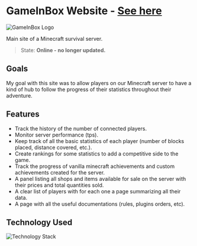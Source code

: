 # GameInBox Website - [See here](https://diikstra.fr/gameinbox/accueil/)

![GameInBox Logo](https://github.com/VMathisV/GameInBox-Website/blob/473cb9f1e0c683f6281190e42697299a144cfd56/public/gib_github_preview_small.png)

Main site of a Minecraft survival server. <br />
> State: **Online - no longer updated.**

## Goals

My goal with this site was to allow players on our Minecraft server to have a kind of hub to follow the progress of their statistics throughout their adventure.

## Features

- Track the history of the number of connected players.
- Monitor server performance (tps).
- Keep track of all the basic statistics of each player (number of blocks placed, distance covered, etc.).
- Create rankings for some statistics to add a competitive side to the game.
- Track the progress of vanilla minecraft achievements and custom achievements created for the server.
- A panel listing all shops and items available for sale on the server with their prices and total quantities sold.
- A clear list of players with for each one a page summarizing all their data.
- A page with all the useful documentations (rules, plugins orders, etc).

## Technology Used

![Technology Stack](https://skillicons.dev/icons?i=html,css,js,nodejs,nginx,redis)

